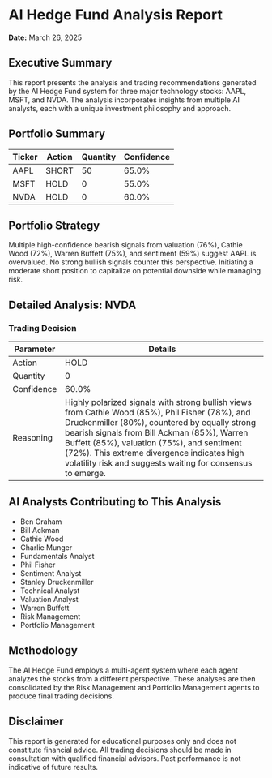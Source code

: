 # AI Hedge Fund Analysis Report
**Date:** March 26, 2025

## Executive Summary
This report presents the analysis and trading recommendations generated by the AI Hedge Fund system for three major technology stocks: AAPL, MSFT, and NVDA. The analysis incorporates insights from multiple AI analysts, each with a unique investment philosophy and approach.

## Portfolio Summary

| Ticker | Action | Quantity | Confidence |
|--------|--------|----------|------------|
| AAPL   | SHORT  | 50       | 65.0%      |
| MSFT   | HOLD   | 0        | 55.0%      |
| NVDA   | HOLD   | 0        | 60.0%      |

## Portfolio Strategy
Multiple high-confidence bearish signals from valuation (76%), Cathie Wood (72%), Warren Buffett (75%), and sentiment (59%) suggest AAPL is overvalued. No strong bullish signals counter this perspective. Initiating a moderate short position to capitalize on potential downside while managing risk.

## Detailed Analysis: NVDA

### Trading Decision
| Parameter  | Details |
|------------|---------|
| Action     | HOLD    |
| Quantity   | 0       |
| Confidence | 60.0%   |
| Reasoning  | Highly polarized signals with strong bullish views from Cathie Wood (85%), Phil Fisher (78%), and Druckenmiller (80%), countered by equally strong bearish signals from Bill Ackman (85%), Warren Buffett (85%), valuation (75%), and sentiment (72%). This extreme divergence indicates high volatility risk and suggests waiting for consensus to emerge. |

## AI Analysts Contributing to This Analysis
- Ben Graham
- Bill Ackman
- Cathie Wood
- Charlie Munger
- Fundamentals Analyst
- Phil Fisher
- Sentiment Analyst
- Stanley Druckenmiller
- Technical Analyst
- Valuation Analyst
- Warren Buffett
- Risk Management
- Portfolio Management

## Methodology
The AI Hedge Fund employs a multi-agent system where each agent analyzes the stocks from a different perspective. These analyses are then consolidated by the Risk Management and Portfolio Management agents to produce final trading decisions.

## Disclaimer
This report is generated for educational purposes only and does not constitute financial advice. All trading decisions should be made in consultation with qualified financial advisors. Past performance is not indicative of future results.
